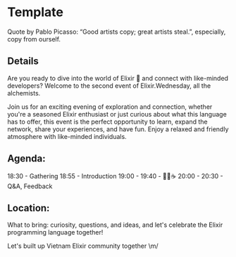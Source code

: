 # Template
Quote by Pablo Picasso: “Good artists copy; great artists steal.”, especially, copy from ourself.


## Details
Are you ready to dive into the world of Elixir 🧪 and connect with like-minded developers? Welcome to the second event of Elixir.Wednesday, all the alchemists.

Join us for an exciting evening of exploration and connection, whether you're a seasoned Elixir enthusiast or just curious about what this language has to offer, this event is the perfect opportunity to learn, expand the network, share your experiences, and have fun. Enjoy a relaxed and friendly atmosphere with like-minded individuals.

## Agenda:

18:30 - Gathering
18:55 - Introduction
19:00 - 
19:40 - 🍕🥐☕️
20:00 - 
20:30 - Q&A, Feedback

## Location:


What to bring: curiosity, questions, and ideas, and let's celebrate the Elixir programming language together!

Let's built up Vietnam Elixir community together \m/
